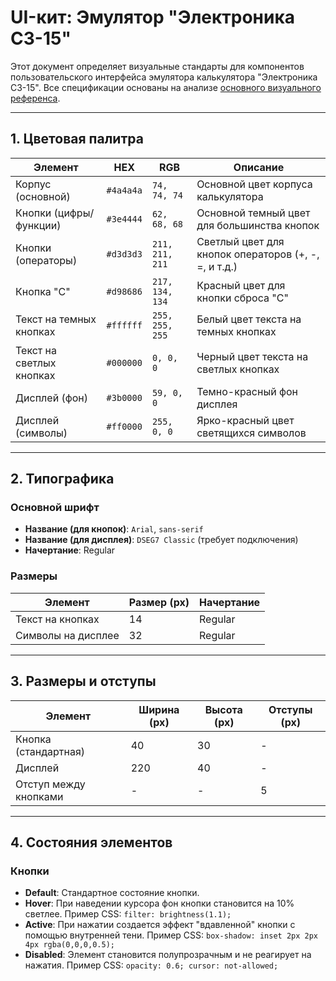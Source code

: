 # UI-кит: Эмулятор "Электроника С3-15"

Этот документ определяет визуальные стандарты для компонентов пользовательского интерфейса эмулятора калькулятора "Электроника С3-15". Все спецификации основаны на анализе [основного визуального референса](../references/elektronika-s3-15-main-reference.png).

---

## 1. Цветовая палитра

| Элемент | HEX | RGB | Описание |
| --- | --- | --- | --- |
| Корпус (основной) | `#4a4a4a` | `74, 74, 74` | Основной цвет корпуса калькулятора |
| Кнопки (цифры/функции) | `#3e4444` | `62, 68, 68` | Основной темный цвет для большинства кнопок |
| Кнопки (операторы) | `#d3d3d3` | `211, 211, 211` | Светлый цвет для кнопок операторов (+, -, =, и т.д.) |
| Кнопка "C" | `#d98686` | `217, 134, 134` | Красный цвет для кнопки сброса "C" |
| Текст на темных кнопках | `#ffffff` | `255, 255, 255` | Белый цвет текста на темных кнопках |
| Текст на светлых кнопках | `#000000` | `0, 0, 0` | Черный цвет текста на светлых кнопках |
| Дисплей (фон) | `#3b0000` | `59, 0, 0` | Темно-красный фон дисплея |
| Дисплей (символы) | `#ff0000` | `255, 0, 0` | Ярко-красный цвет светящихся символов |

---

## 2. Типографика

### Основной шрифт

- **Название (для кнопок)**: `Arial`, `sans-serif`
- **Название (для дисплея)**: `DSEG7 Classic` (требует подключения)
- **Начертание**: Regular

### Размеры

| Элемент | Размер (px) | Начертание |
| --- | --- | --- |
| Текст на кнопках | 14 | Regular |
| Символы на дисплее | 32 | Regular |

---

## 3. Размеры и отступы

| Элемент | Ширина (px) | Высота (px) | Отступы (px) |
| --- | --- | --- | --- |
| Кнопка (стандартная) | 40 | 30 | - |
| Дисплей | 220 | 40 | - |
| Отступ между кнопками | - | - | 5 |

---

## 4. Состояния элементов

### Кнопки

- **Default**: Стандартное состояние кнопки.
- **Hover**: При наведении курсора фон кнопки становится на 10% светлее. Пример CSS: `filter: brightness(1.1);`
- **Active**: При нажатии создается эффект "вдавленной" кнопки с помощью внутренней тени. Пример CSS: `box-shadow: inset 2px 2px 4px rgba(0,0,0,0.5);`
- **Disabled**: Элемент становится полупрозрачным и не реагирует на нажатия. Пример CSS: `opacity: 0.6; cursor: not-allowed;`
